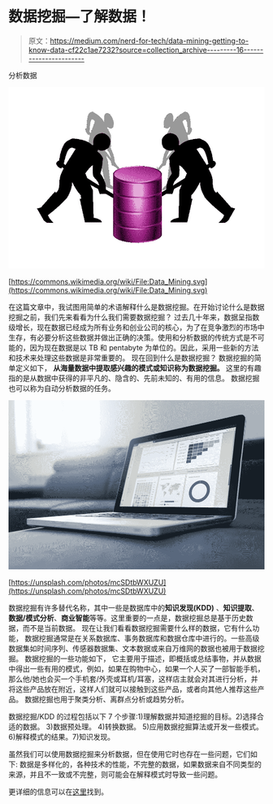 # 数据挖掘—了解数据！

> 原文：<https://medium.com/nerd-for-tech/data-mining-getting-to-know-data-cf22c1ae7232?source=collection_archive---------16----------------------->

分析数据

![](img/6b4eb8edfe4dff91be8484c0ad9c7420.png)

[https://commons.wikimedia.org/wiki/File:Data_Mining.svg](https://commons.wikimedia.org/wiki/File:Data_Mining.svg)

在这篇文章中，我试图用简单的术语解释什么是数据挖掘。在开始讨论什么是数据挖掘之前，我们先来看看为什么我们需要数据挖掘？
过去几十年来，数据呈指数级增长，现在数据已经成为所有业务和创业公司的核心，为了在竞争激烈的市场中生存，有必要分析这些数据并做出正确的决策。使用和分析数据的传统方式是不可能的，因为现在数据是以 TB 和 pentabyte 为单位的。因此，采用一些新的方法和技术来处理这些数据是非常重要的。
现在回到什么是数据挖掘？
数据挖掘的简单定义如下，
**从海量数据中提取感兴趣的模式或知识称为数据挖掘。** 这里的有趣指的是从数据中获得的非平凡的、隐含的、先前未知的、有用的信息。
数据挖掘也可以称为自动分析数据的任务。

![](img/6a4de52f7e4b403c14073fbc43c02947.png)

[https://unsplash.com/photos/mcSDtbWXUZU](https://unsplash.com/photos/mcSDtbWXUZU)

数据挖掘有许多替代名称，其中一些是数据库中的**知识发现(KDD)** 、**知识提取**、**数据/模式分析**、**商业智能**等等。这里重要的一点是，数据挖掘总是基于历史数据，而不是当前数据。
现在让我们看看数据挖掘需要什么样的数据，它有什么功能，
数据挖掘通常是在关系数据库、事务数据库和数据仓库中进行的。一些高级数据集如时间序列、传感器数据集、文本数据或来自万维网的数据也被用于数据挖掘。
数据挖掘的一些功能如下，
它主要用于描述，即概括或总结事物，并从数据中得出一些有用的模式，例如，如果在购物中心，如果一个人买了一部智能手机，那么他/她也会买一个手机套/外壳或耳机/耳塞，这样店主就会对其进行分析，并将这些产品放在附近，这样人们就可以接触到这些产品，或者向其他人推荐这些产品。
数据挖掘也用于聚类分析、离群点分析或趋势分析。

数据挖掘/KDD 的过程包括以下 7 个步骤:1)理解数据并知道挖掘的目标。2)选择合适的数据。
3)数据预处理。
4)转换数据。
5)应用数据挖掘算法或开发一些模式。
6)解释模式的结果。7)知识发现。

虽然我们可以使用数据挖掘来分析数据，但在使用它时也存在一些问题，它们如下:
数据是多样化的，各种技术的性能，不完整的数据，如果数据来自不同类型的来源，并且不一致或不完整，则可能会在解释模式时导致一些问题。

更详细的信息可以在[这里](https://www.javatpoint.com/data-mining)找到。